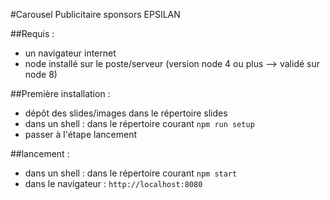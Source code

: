 #Carousel Publicitaire sponsors EPSILAN

##Requis : 
  - un navigateur internet
  - node installé sur le poste/serveur (version node 4 ou plus --> validé sur node 8)
  
  
##Première installation :
  - dépôt des slides/images dans le répertoire slides
  - dans un shell : dans le répertoire courant `npm run setup`
  - passer à l'étape lancement

##lancement :
  - dans un shell : dans le répertoire courant `npm start`
  - dans le navigateur : `http://localhost:8080`